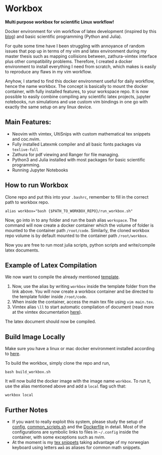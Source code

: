 # Workbox
**Multi purpose workbox for scientific Linux workflow!**

Docker environment for vim workflow of latex development (inspired by this [blog](https://castel.dev/post/lecture-notes-1/)) and basic scientific programming (Python and Julia).

For quite some time have I been struggling with annoyance of random issues that pop up in terms of my vim and latex environment during my master thesis such as mapping collisions between, zathura-vimtex interface plus other compatibility problems. Therefore, I created a docker environment to install everything I need from scratch, which makes is easily to reproduce any flaws in my vim workflow. 

Anyhow, I started to find this docker environment useful for daily workflow, hence the name workbox. The concept is basically to mount the docker container, with fully installed features, to your workspace repo. It is now possible to easily combine compiling any scientific latex projects, jupyter notebooks, run simulations and use custom vim bindings in one go with exactly the same setup on any linux device. 

## Main Features:
  - Neovim with vimtex, UltiSnips with custom mathematical tex snippets and coc.nvim.  
  - Fully installed Latexmk compiler and all basic fonts packages via `texlive-full`
  - Zathura for pdf viewing and Ranger for file managing. 
  - Python3 and Julia installed with most packages for basic scientific programming.
  - Running Jupyter Notebooks

## How to run Workbox

Clone repo and put this into your `.bashrc`, remember to fill in the correct path to workbox repo.
```
alias workbox="bash {$PATH_TO_WORKBOX_REPO}/run_workbox.sh"
```
Now, go into in to any folder and run the bash alias `workspace`. The command will now create a docker container which the volume of folder is mounted to the container path `/root/code`. Similarly, the cloned workbox repo volume is by default mounted to the container path `/root/workbox`.

Now you are free to run most julia scripts, python scripts and write/compile latex documents.

## Example of Latex Compilation

We now want to compile the already mentioned [template](https://github.com/isakhammer/workbox/tree/master/template). 

1) Now, use the alias by writing `workbox` inside the template folder from the link above. You will now create a workbox container and be directed to the template folder inside `/root/code`. 
2) When inside the container, access the main tex file using `vim main.tex`.
3) Vimtex alias `\ll` to start automatic compilation of document (read more at the vimtex documentation [here](https://github.com/lervag/vimtex)). 

The latex document should now be compiled.


## Build Image Locally
Make sure you have a linux or mac docker environment installed according to [here](https://docs.docker.com/get-docker/).

To build the workbox, simply clone the repo and run,
```
bash build_workbox.sh
```
It will now build the docker image with  the image name `workbox`. To run it, use the alias mentioned above and add a `local` flag uch that: 
```
workbox local
```

## Further Notes
- If you want to really exploit this system, please study the setup of [config](https://github.com/isakhammer/workbox/tree/master/config), [common_scripts.sh](https://github.com/isakhammer/workbox/blob/master/common_scripts.sh) and the [Dockerfile](https://github.com/isakhammer/workbox/blob/master/Dockerfile) in detail. Most of the configurations are symbolic links to files in `~/.config` inside the container, with some exceptions such as nvim.
- At the moment is my [tex snippets](https://github.com/isakhammer/workbox/blob/master/config/nvim/UltiSnips/tex.snippets) taking advantage of my norwegian keyboard using letters `øæå` as aliases for common math snippets. 


  
  

